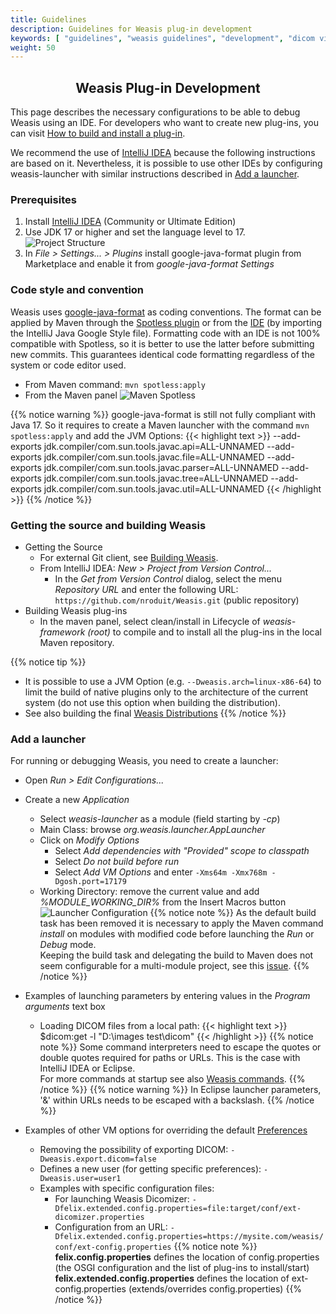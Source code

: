 ```yaml
---
title: Guidelines
description: Guidelines for Weasis plug-in development
keywords: [ "guidelines", "weasis guidelines", "development", "dicom viewer", "free dicom viewer", "open source dicom viewer", "weasis dicom viewer",  "multi-platform dicom viewer", "dicom", "pacs", "pacs viewer" ]
weight: 50
---
```



## <center>Weasis Plug-in Development</center>

This page describes the necessary configurations to be able to debug Weasis using an IDE. For developers who want to create new plug-ins, you can visit [How to build and install a plug-in](../../basics/customize/build-plugins).

We recommend the use of [IntelliJ IDEA](https://www.jetbrains.com/idea/) because the following instructions are based on it. Nevertheless, it is possible to use other IDEs by configuring weasis-launcher with similar instructions described in [Add a launcher](#add-a-launcher).
### Prerequisites

1. Install [IntelliJ IDEA](https://www.jetbrains.com/idea/) (Community or Ultimate Edition)
2. Use JDK 17 or higher and set the language level to 17.
![Project Structure](/images/conf/project-structure.png)
3. In *File > Settings... > Plugins* install google-java-format plugin from Marketplace and enable it from *google-java-format Settings*

### Code style and convention

Weasis uses [google-java-format](https://github.com/google/google-java-format) as coding conventions. The format can be applied by Maven through the [Spotless plugin](https://github.com/diffplug/spotless/tree/main/plugin-maven) or from the [IDE](https://github.com/google/google-java-format#intellij-android-studio-and-other-jetbrains-ides) (by importing the IntelliJ Java Google Style file). Formatting code with an IDE is not 100% compatible with Spotless, so it is better to use the latter before submitting new commits. This guarantees identical code formatting regardless of the system or code editor used.

- From Maven command: `mvn spotless:apply`
- From the Maven panel
![Maven Spotless](/images/conf/mvn-spotless.png)

{{% notice warning %}}
google-java-format is still not fully compliant with Java 17. So it requires to create a Maven launcher with the command `mvn spotless:apply` and add the JVM Options:
{{< highlight text >}}
--add-exports jdk.compiler/com.sun.tools.javac.api=ALL-UNNAMED
--add-exports jdk.compiler/com.sun.tools.javac.file=ALL-UNNAMED
--add-exports jdk.compiler/com.sun.tools.javac.parser=ALL-UNNAMED
--add-exports jdk.compiler/com.sun.tools.javac.tree=ALL-UNNAMED
--add-exports jdk.compiler/com.sun.tools.javac.util=ALL-UNNAMED
{{< /highlight >}}
{{% /notice %}}

### Getting the source and building Weasis

- Getting the Source
  - For external Git client, see [Building Weasis](../building-weasis).
  - From IntelliJ IDEA: *New > Project from Version Control...*
    - In the *Get from Version Control* dialog, select the menu *Repository URL* and enter the following URL: `https://github.com/nroduit/Weasis.git` (public repository)
- Building Weasis plug-ins
  - In the maven panel, select clean/install in Lifecycle of *weasis-framework (root)* to compile and to install all the plug-ins in the local Maven repository.

{{% notice tip %}}
* It is possible to use a JVM Option (e.g. `--Dweasis.arch=linux-x86-64`) to limit the build of native plugins only to the architecture of the current system (do not use this option when building the distribution).
* See also building the final [Weasis Distributions]((../building-weasis#building-native-binaries-and-installers))
{{% /notice %}}  

### Add a launcher

For running or debugging Weasis, you need to create a launcher:

- Open *Run > Edit Configurations...*
- Create a new *Application*
  - Select *weasis-launcher* as a module (field starting by *-cp*)
  - Main Class: browse *org.weasis.launcher.AppLauncher*
  - Click on *Modify Options*
    - Select *Add dependencies with "Provided" scope to classpath*
    - Select *Do not build before run*
    - Select *Add VM Options* and enter `-Xms64m -Xmx768m -Dgosh.port=17179`
  - Working Directory: remove the current value and add *%MODULE_WORKING_DIR%* from the Insert Macros button
![Launcher Configuration](/images/conf/launcher.png)
{{% notice note %}}
As the default build task has been removed it is necessary to apply the Maven command *install* on modules with modified code before launching the *Run* or *Debug* mode.<br>
Keeping the build task and delegating the build to Maven does not seem configurable for a multi-module project, see this [issue](https://youtrack.jetbrains.com/issue/IDEA-198358).
{{% /notice %}}

- Examples of launching parameters by entering values in the *Program arguments* text box
  - Loading DICOM files from a local path:
{{< highlight text >}}
$dicom:get -l \"D:\images test\dicom\"
{{< /highlight >}}
{{% notice note %}}
Some command interpreters need to escape the quotes or double quotes required for paths or URLs. This is the case with IntelliJ IDEA or Eclipse.<br>
For more commands at startup see also [Weasis commands](../../basics/commands).
{{% /notice %}}
{{% notice warning %}}
In Eclipse launcher parameters, '&' within URLs needs to be escaped with a backslash.
{{% /notice %}}
- Examples of other VM options for overriding the default [Preferences](../../basics/customize/preferences)
  - Removing the possibility of exporting DICOM: `-Dweasis.export.dicom=false`
  - Defines a new user (for getting specific preferences): `-Dweasis.user=user1`
  - Examples with specific configuration files:
    - For launching Weasis Dicomizer: `-Dfelix.extended.config.properties=file:target/conf/ext-dicomizer.properties`
    - Configuration from an URL: `-Dfelix.extended.config.properties=https://mysite.com/weasis/conf/ext-config.properties`
{{% notice note %}}
**felix.config.properties** defines the location of config.properties (the OSGI configuration and the list of plug-ins to install/start)<br>
**felix.extended.config.properties** defines the location of ext-config.properties (extends/overrides config.properties)
{{% /notice %}}
